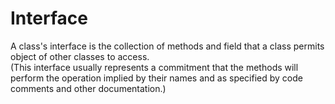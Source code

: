 # Interface
A class's interface is the collection of methods and field that a class permits object of other classes to access.
</br>(This interface usually represents a commitment that the methods will perform the operation implied by their names and as specified by code comments and other documentation.)
